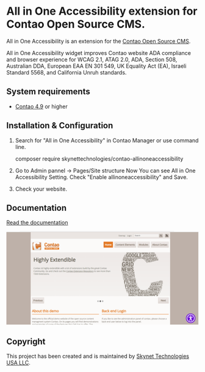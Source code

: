 # All in One Accessibility extension for Contao Open Source CMS.

All in One Accessibility is an extension for the [Contao Open Source CMS](https://contao.org).

All in One Accessibility widget improves Contao website ADA compliance and browser experience for WCAG 2.1, ATAG 2.0, ADA, Section 508, Australian DDA, European EAA EN 301 549, UK Equality Act (EA), Israeli Standard 5568, and California Unruh standards.

System requirements
-------------------

* [Contao 4.9](https://github.com/contao/contao) or higher

Installation & Configuration
----------------------------

1. Search for "All in One Accessibility" in Contao Manager or use command line.

    composer require skynettechnologies/contao-allinoneaccessibility

2. Go to Admin pannel -> Pages/Site structure  Now You can see All in One Accessibility Setting. Check "Enable allinoneaccessibility" and Save.

3. Check your website.

## Documentation

[Read the documentation](docs/README.md)

![](docs/images/preview.png)

## Copyright

This project has been created and is maintained by [Skynet Technologies USA LLC](https://www.skynettechnologies.com/).

